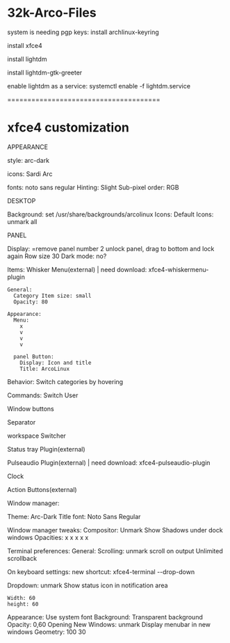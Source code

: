 # 32k-Arco-Files

system is needing pgp keys:
install archlinux-keyring

install xfce4

install lightdm

install lightdm-gtk-greeter

enable lightdm as a service:
systemctl enable -f lightdm.service

======================================

# xfce4 customization

APPEARANCE

style:
arc-dark

icons:
Sardi Arc

fonts:
noto sans regular
Hinting:
Slight
Sub-pixel order:
RGB

DESKTOP

  Background:
    set /usr/share/backgrounds/arcolinux
  Icons:
    Default Icons: unmark all

PANEL

Display:
=remove panel number 2
unlock panel, drag to bottom and lock again
Row size 30
Dark mode:
no?

Items:
  Whisker Menu(external) | need download: xfce4-whiskermenu-plugin
  
    General:
      Category Item size: small
      Opacity: 80

    Appearance:
      Menu:
        x
        v
        v
        v
    
      panel Button:
        Display: Icon and title
        Title: ArcoLinux
   
   Behavior:
    Switch categories by hovering
    
   Commands:
    Switch User
    
  Window buttons
  
  Separator
  
  workspace Switcher
  
  Status tray Plugin(external)
  
  Pulseaudio Plugin(external) | need download: xfce4-pulseaudio-plugin
  
  Clock
  
  Action Buttons(external)

Window manager:

  Theme: Arc-Dark
  Title font: Noto Sans Regular
  
Window manager tweaks:
  Compositor:
    Unmark Show Shadows under dock windows
    Opacities:
    x
     x
    x
    x
     x
     
 Terminal preferences:
  General:
    Scrolling: unmark scroll on output
      Unlimited scrollback
  
  On keyboard settings: new shortcut: xfce4-terminal --drop-down
  
  Dropdown:
    unmark Show status icon in notification area
    
    Width: 60
    height: 60
    
  Appearance:
    Use system font
    Background:
      Transparent background
      Opacity: 0,60
    Opening New Windows:
      unmark Display menubar in new windows
      Geometry: 100 30
